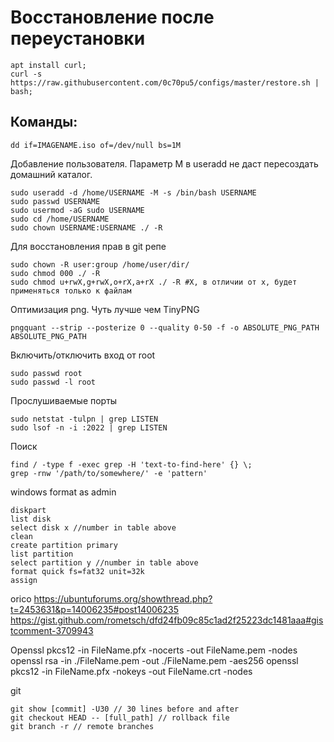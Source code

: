 # Восстановление после переустановки
```shell script
apt install curl;
curl -s https://raw.githubusercontent.com/0c70pu5/configs/master/restore.sh | bash;
```

## Команды:
```shell script
dd if=IMAGENAME.iso of=/dev/null bs=1M
```

Добавление пользователя. Параметр M в useradd не даст пересоздать домашний каталог.
```shell script
sudo useradd -d /home/USERNAME -M -s /bin/bash USERNAME
sudo passwd USERNAME
sudo usermod -aG sudo USERNAME
sudo cd /home/USERNAME
sudo chown USERNAME:USERNAME ./ -R
```

Для восстановления прав в git репе
```shell script
sudo chown -R user:group /home/user/dir/
sudo chmod 000 ./ -R
sudo chmod u+rwX,g+rwX,o+rX,a+rX ./ -R #X, в отличии от x, будет применяться только к файлам
```

Оптимизация png. Чуть лучше чем TinyPNG
```shell script
pngquant --strip --posterize 0 --quality 0-50 -f -o ABSOLUTE_PNG_PATH ABSOLUTE_PNG_PATH
```

Включить/отключить вход от root
```shell script
sudo passwd root
sudo passwd -l root
```

Прослушиваемые порты
```
sudo netstat -tulpn | grep LISTEN
sudo lsof -n -i :2022 | grep LISTEN
```

Поиск
```
find / -type f -exec grep -H 'text-to-find-here' {} \;
grep -rnw '/path/to/somewhere/' -e 'pattern'
```

windows format
as admin
```
diskpart
list disk
select disk x //number in table above
clean
create partition primary
list partition
select partition y //number in table above
format quick fs=fat32 unit=32k 
assign
```

orico 
https://ubuntuforums.org/showthread.php?t=2453631&p=14006235#post14006235
https://gist.github.com/rometsch/dfd24fb09c85c1ad2f25223dc1481aaa#gistcomment-3709943

Openssl pkcs12 -in FileName.pfx -nocerts -out FileName.pem -nodes
openssl rsa -in ./FileName.pem -out ./FileName.pem -aes256
openssl pkcs12 -in FileName.pfx -nokeys -out FileName.crt -nodes

git
```
git show [commit] -U30 // 30 lines before and after
git checkout HEAD -- [full_path] // rollback file
git branch -r // remote branches
```
